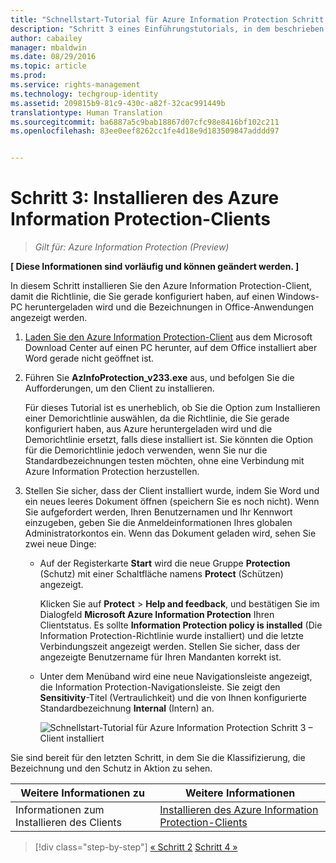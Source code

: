 ```yaml
---
title: "Schnellstart-Tutorial für Azure Information Protection Schritt 3 | Azure Rights Management"
description: "Schritt 3 eines Einführungstutorials, in dem beschrieben wird, wie Sie Microsoft Azure Information Protection in nur 4 Schritten und weniger als 15 Minuten für Ihre Organisation testen können."
author: cabailey
manager: mbaldwin
ms.date: 08/29/2016
ms.topic: article
ms.prod: 
ms.service: rights-management
ms.technology: techgroup-identity
ms.assetid: 209815b9-81c9-430c-a82f-32cac991449b
translationtype: Human Translation
ms.sourcegitcommit: ba6887a5c9bab18867d07cfc98e8416bf102c211
ms.openlocfilehash: 83ee0eef8262cc1fe4d18e9d183509847adddd97


---
```


# Schritt 3: Installieren des Azure Information Protection-Clients 

>*Gilt für: Azure Information Protection (Preview)*

**[ Diese Informationen sind vorläufig und können geändert werden. ]**

In diesem Schritt installieren Sie den Azure Information Protection-Client, damit die Richtlinie, die Sie gerade konfiguriert haben, auf einen Windows-PC heruntergeladen wird und die Bezeichnungen in Office-Anwendungen angezeigt werden. 

1. [Laden Sie den Azure Information Protection-Client](https://www.microsoft.com/en-us/download/details.aspx?id=53018) aus dem Microsoft Download Center auf einen PC herunter, auf dem Office installiert aber Word gerade nicht geöffnet ist. 

2. Führen Sie **AzInfoProtection_v233.exe** aus, und befolgen Sie die Aufforderungen, um den Client zu installieren.

    Für dieses Tutorial ist es unerheblich, ob Sie die Option zum Installieren einer Demorichtlinie auswählen, da die Richtlinie, die Sie gerade konfiguriert haben, aus Azure heruntergeladen wird und die Demorichtlinie ersetzt, falls diese installiert ist. Sie könnten die Option für die Demorichtlinie jedoch verwenden, wenn Sie nur die Standardbezeichnungen testen möchten, ohne eine Verbindung mit Azure Information Protection herzustellen. 

3. Stellen Sie sicher, dass der Client installiert wurde, indem Sie Word und ein neues leeres Dokument öffnen (speichern Sie es noch nicht). Wenn Sie aufgefordert werden, Ihren Benutzernamen und Ihr Kennwort einzugeben, geben Sie die Anmeldeinformationen Ihres globalen Administratorkontos ein. Wenn das Dokument geladen wird, sehen Sie zwei neue Dinge:

    - Auf der Registerkarte **Start** wird die neue Gruppe **Protection** (Schutz) mit einer Schaltfläche namens **Protect** (Schützen) angezeigt.

        Klicken Sie auf **Protect** > **Help and feedback**, und bestätigen Sie im Dialogfeld **Microsoft Azure Information Protection** Ihren Clientstatus. Es sollte **Information Protection policy is installed** (Die Information Protection-Richtlinie wurde installiert) und die letzte Verbindungszeit angezeigt werden. Stellen Sie sicher, dass der angezeigte Benutzername für Ihren Mandanten korrekt ist.

    - Unter dem Menüband wird eine neue Navigationsleiste angezeigt, die Information Protection-Navigationsleiste. Sie zeigt den **Sensitivity**-Titel (Vertraulichkeit) und die von Ihnen konfigurierte Standardbezeichnung **Internal** (Intern) an. 
    
        ![Schnellstart-Tutorial für Azure Information Protection Schritt 3 – Client installiert](../media/word2013-callouts2.png)

Sie sind bereit für den letzten Schritt, in dem Sie die Klassifizierung, die Bezeichnung und den Schutz in Aktion zu sehen.

|Weitere Informationen zu|Weitere Informationen|
|--------------------------------|--------------------------|
|Informationen zum Installieren des Clients|[Installieren des Azure Information Protection-Clients](info-protect-client.md)|


>[!div class="step-by-step"]
[&#171; Schritt 2](infoprotect-tutorial-step2.md)
[Schritt 4 &#187;](infoprotect-tutorial-step4.md)


<!--HONumber=Aug16_HO5-->


